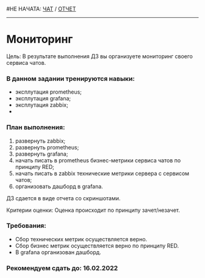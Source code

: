 #НЕ НАЧАТА: [ЧАТ](https://otus.ru/learning/61597/#/homework-chat/12348/) / [ОТЧЕТ](REPORT.md)

-----

# Мониторинг

Цель: В результате выполнения ДЗ вы организуете мониторинг своего сервиса чатов.
### В данном задании тренируются навыки:
- эксплутация prometheus;
- эксплутация grafana;
- эксплутация zabbix;
- 
### План выполнения:
1) развернуть zabbix;
2) развернуть prometheus;
3) развернуть grafana;
4) начать писать в prometheus бизнес-метрики сервиса чатов по принципу RED;
5) начать писать в zabbix технические метрики сервера с сервисом чатов;
6) организовать дашборд в grafana.

ДЗ сдается в виде отчета со скриншотами.

Критерии оценки: Оценка происходит по принципу зачет/незачет.

### Требования:
- Сбор технических метрик осуществляется верно.
- Сбор бизнес метрик осуществляется верно по принципу RED.
- В grafana организован дашборд.

### Рекомендуем сдать до: 16.02.2022